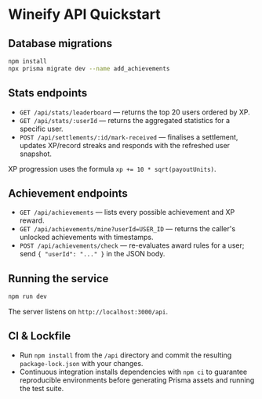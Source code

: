 # Wineify API Quickstart

## Database migrations

```bash
npm install
npx prisma migrate dev --name add_achievements
```

## Stats endpoints

- `GET /api/stats/leaderboard` — returns the top 20 users ordered by XP.
- `GET /api/stats/:userId` — returns the aggregated statistics for a specific user.
- `POST /api/settlements/:id/mark-received` — finalises a settlement, updates XP/record streaks and responds with the refreshed
user snapshot.

XP progression uses the formula `xp += 10 * sqrt(payoutUnits)`.

## Achievement endpoints

- `GET /api/achievements` — lists every possible achievement and XP reward.
- `GET /api/achievements/mine?userId=USER_ID` — returns the caller's unlocked achievements with timestamps.
- `POST /api/achievements/check` — re-evaluates award rules for a user; send `{ "userId": "..." }` in the JSON body.

## Running the service

```bash
npm run dev
```

The server listens on `http://localhost:3000/api`.

## CI & Lockfile

- Run `npm install` from the `/api` directory and commit the resulting `package-lock.json` with your changes.
- Continuous integration installs dependencies with `npm ci` to guarantee reproducible environments before generating Prisma assets and running the test suite.
